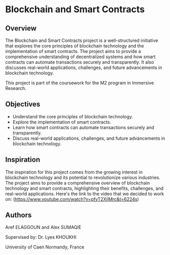 # Blockchain and Smart Contracts

## Overview

The Blockchain and Smart Contracts project is a well-structured initiative that explores the core principles of blockchain technology and the implementation of smart contracts. The project aims to provide a comprehensive understanding of decentralized systems and how smart contracts can automate transactions securely and transparently. It also discusses real-world applications, challenges, and future advancements in blockchain technology.


This project is part of the coursework for the M2 program in Immersive Research.

## Objectives

- Understand the core principles of blockchain technology.
- Explore the implementation of smart contracts.
- Learn how smart contracts can automate transactions securely and transparently.
- Discuss real-world applications, challenges, and future advancements in blockchain technology.

## Inspiration

The inspiration for this project comes from the growing interest in blockchain technology and its potential to revolutionize various industries. The project aims to provide a comprehensive overview of blockchain technology and smart contracts, highlighting their benefits, challenges, and real-world applications. Here's the link to the video that we decided to work on: (https://www.youtube.com/watch?v=pfyT2XiIMrc&t=6224s)

## Authors

Aref ELAGGOUN  and  Alex SUMAQIE

Supervised by:  Dr. Lyes KHOUKHI


University of Caen Normandy, France
